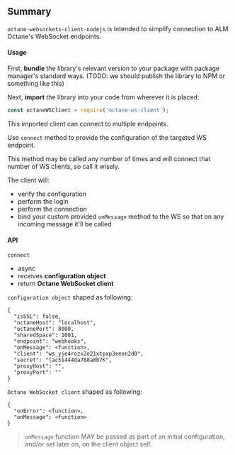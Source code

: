 ## Summary

`octane-websockets-client-nodejs` is intended to simplify connection to ALM Octane's WebSocket endpoints.

#### Usage

First, __bundle__ the library's relevant version to your package with package manager's standard ways.
(TODO: we should publish the library to NPM or something like this)

Next, __import__ the library into your code from wherever it is placed:

```javascript 1.8
const octaneWSClient = require('octane-ws-client');
```

This imported client can connect to multiple endpoints.

Use `connect` method to provide the configuration of the targeted WS endpoint.

This method may be called any number of times and will connect that number of WS clients, so call it wisely.

The client will:
- verify the configuration
- perform the login
- perform the connection
- bind your custom provided `onMessage` method to the WS so that on any incoming message it'll be called

#### API
`connect`
  - async
  - receives __configuration object__
  - return __Octane WebSocket client__
  
`configuration object` shaped as following:
```
{
  "isSSL": false,
  "octaneHost": "localhost",
  "octanePort": 8080,
  "sharedSpace": 1001,
  "endpoint": "webhooks",
  "onMessage": <function>,
  "client": "ws_yje4rozx2o21xtpxp3eeon2d0",
  "secret": "(ac51444da788a8b7K",
  "proxyHost": "",
  "proxyPort": ""
}
```
 
`Octane WebSocket client` shaped as following:
```
{
  "onError": <function>,
  "onMessage": <function>
}
```

> `onMessage` function MAY be passed as part of an initial configuration, and/or set later on, on the client object self.